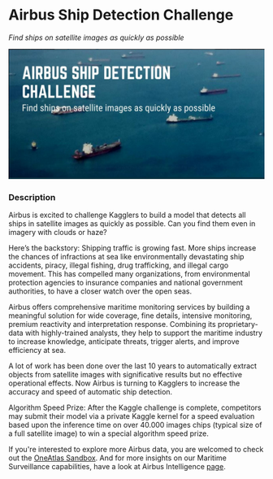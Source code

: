 # Airbus Ship Detection Challenge 
*Find ships on satellite images as quickly as possible*

![Airbus](https://github.com/MinuteswithMetrics/100-Days-Of-ML-Code/blob/master/Day31/Airbus.PNG)

### Description

Airbus is excited to challenge Kagglers to build a model that detects all ships in satellite images as quickly as possible. Can you find them even in imagery with clouds or haze?

Here’s the backstory: Shipping traffic is growing fast. More ships increase the chances of infractions at sea like environmentally devastating ship accidents, piracy, illegal fishing, drug trafficking, and illegal cargo movement. This has compelled many organizations, from environmental protection agencies to insurance companies and national government authorities, to have a closer watch over the open seas.

Airbus offers comprehensive maritime monitoring services by building a meaningful solution for wide coverage, fine details, intensive monitoring, premium reactivity and interpretation response. Combining its proprietary-data with highly-trained analysts, they help to support the maritime industry to increase knowledge, anticipate threats, trigger alerts, and improve efficiency at sea.

A lot of work has been done over the last 10 years to automatically extract objects from satellite images with significative results but no effective operational effects. Now Airbus is turning to Kagglers to increase the accuracy and speed of automatic ship detection.

Algorithm Speed Prize: After the Kaggle challenge is complete, competitors may submit their model via a private Kaggle kernel for a speed evaluation based upon the inference time on over 40.000 images chips (typical size of a full satellite image) to win a special algorithm speed prize.

 

If you're interested to explore more Airbus data, you are welcomed to check out the [OneAtlas Sandbox](https://www.intelligence-airbusds.com/sandbox). And for more insights on our Maritime Surveillance capabilities, have a look at Airbus Intelligence [page](https://www.intelligence-airbusds.com/en/8208-maritime).
